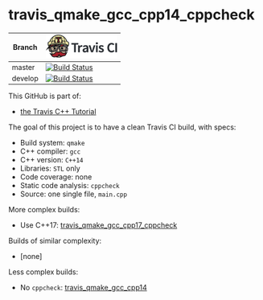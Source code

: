 # travis_qmake_gcc_cpp14_cppcheck

Branch|[![Travis CI logo](TravisCI.png)](https://travis-ci.org)
---|---
master|[![Build Status](https://travis-ci.org/richelbilderbeek/travis_qmake_gcc_cpp14_cppcheck.svg?branch=master)](https://travis-ci.org/richelbilderbeek/travis_qmake_gcc_cpp14_cppcheck)
develop|[![Build Status](https://travis-ci.org/richelbilderbeek/travis_qmake_gcc_cpp14_cppcheck.svg?branch=develop)](https://travis-ci.org/richelbilderbeek/)

This GitHub is part of:

 * [the Travis C++ Tutorial](https://github.com/richelbilderbeek/travis_cpp_tutorial)
 
The goal of this project is to have a clean Travis CI build, with specs:
 * Build system: `qmake`
 * C++ compiler: `gcc`
 * C++ version: `C++14`
 * Libraries: `STL` only
 * Code coverage: none
 * Static code analysis: `cppcheck`
 * Source: one single file, `main.cpp`

More complex builds:

 * Use C++17: [travis_qmake_gcc_cpp17_cppcheck](https://www.github.com/richelbilderbeek/travis_qmake_gcc_cpp17_cppcheck)

Builds of similar complexity:

 * [none]

Less complex builds:

 * No `cppcheck`: [travis_qmake_gcc_cpp14](https://www.github.com/richelbilderbeek/travis_qmake_gcc_cpp14)

